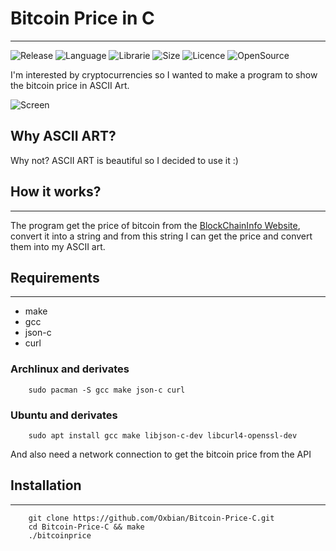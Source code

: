 # Bitcoin Price in C 
-----------------
![Release](https://img.shields.io/badge/Release-v1.0-brightgreen?style=for-the-badge)
![Language](https://img.shields.io/badge/Language-C-blue?style=for-the-badge)
![Librarie](https://img.shields.io/badge/Librarie-Gtk-green?style=for-the-badge)
![Size](https://img.shields.io/github/repo-size/Oxbian/Bitcoin-Price-C?label=SIZE&style=for-the-badge)
![Licence](https://img.shields.io/github/license/Oxbian/Bitcoin-Price-C?style=for-the-badge)
![OpenSource](https://img.shields.io/badge/OpenSource-important?style=for-the-badge&logo=opencollective&logoColor=white)

        
I'm interested by cryptocurrencies so I wanted to make a program to show the bitcoin price in ASCII Art.

![Screen](https://imgur.com/aJg9hbp.png)
      
## Why ASCII ART?
        
Why not? ASCII ART is beautiful so I decided to use it :)

## How it works?
-----------
The program get the price of bitcoin from the [BlockChainInfo Website](https://www.blockchain.com/explorer), convert it into a string and from this string I can get the price and convert them into my ASCII art.

## Requirements
-----------
- make
- gcc 
- json-c
- curl

### Archlinux and derivates

        sudo pacman -S gcc make json-c curl

### Ubuntu and derivates

        sudo apt install gcc make libjson-c-dev libcurl4-openssl-dev

And also need a network connection to get the bitcoin price from the API

## Installation
--------

        git clone https://github.com/Oxbian/Bitcoin-Price-C.git
        cd Bitcoin-Price-C && make
        ./bitcoinprice
